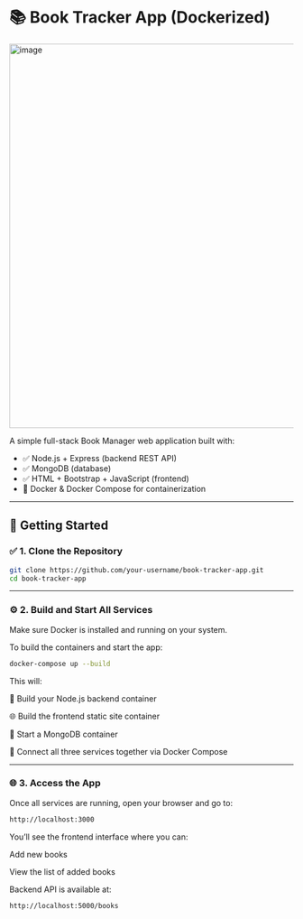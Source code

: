 # 📚 Book Tracker App (Dockerized)

<img width="1748" height="681" alt="image" src="https://github.com/user-attachments/assets/b25d2201-9826-4acd-a0c3-c0aa62686265" />


A simple full-stack Book Manager web application built with:

- ✅ Node.js + Express (backend REST API)
- ✅ MongoDB (database)
- ✅ HTML + Bootstrap + JavaScript (frontend)
- 🐳 Docker & Docker Compose for containerization 
 
---

## 🚀 Getting Started

### ✅ 1. Clone the Repository

```bash
git clone https://github.com/your-username/book-tracker-app.git
cd book-tracker-app
```
---

### ⚙️ 2. Build and Start All Services

Make sure Docker is installed and running on your system.

To build the containers and start the app:

```bash
docker-compose up --build
```
This will:

🔧 Build your Node.js backend container

🌐 Build the frontend static site container

🧱 Start a MongoDB container

🔗 Connect all three services together via Docker Compose

---

### 🌐 3. Access the App

Once all services are running, open your browser and go to:

```bash
http://localhost:3000
```

You’ll see the frontend interface where you can:

Add new books

View the list of added books

Backend API is available at:

```bash
http://localhost:5000/books
```
